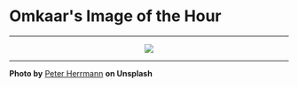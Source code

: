 # Omkaar's Image of the Hour

---

<div align="center">

<a href="https://unsplash.com/photos/abandoned-hallway-with-checkered-floor-and-columns-T4y91tbfOmc">
  <img src="https://images.unsplash.com/photo-1748526806299-8192c44fab6d?crop=entropy&cs=tinysrgb&fit=max&fm=jpg&ixid=M3w3NjA2Nzh8MHwxfHJhbmRvbXx8fHx8fHx8fDE3NTA4OTYwMDB8&ixlib=rb-4.1.0&q=80&w=1080" style="max-width:100%; height:auto;">
</a>



</div>

---

**Photo by** [Peter Herrmann](https://unsplash.com/@tama66) **on Unsplash**
